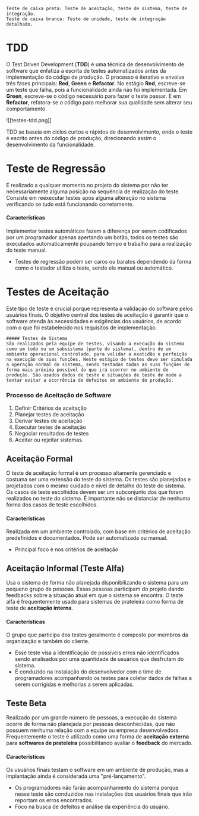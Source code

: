 ```ad-summary
Teste de caixa preta: Teste de aceitação, teste de sistema, teste de integração.
Teste de caixa branca: Teste de unidade, teste de integração detalhado.
```
# TDD
O Test Driven Development (**TDD**) é uma técnica de desenvolvimento de software que enfatiza a escrita de testes automatizados antes da implementação do código de produção. O processo é iterativo e envolve três fases principais: **Red**, **Green** e **Refactor**. No estágio **Red**, escreve-se um teste que falha, pois a funcionalidade ainda não foi implementada. Em **Green**, escreve-se o código necessário para fazer o teste passar. E em **Refactor**, refatora-se o código para melhorar sua qualidade sem alterar seu comportamento.


![[testes-tdd.png]]

TDD se baseia em ciclos curtos e rápidos de desenvolvimento, onde o teste é escrito antes do código de produção, direcionando assim o desenvolvimento da funcionalidade.
# Teste de Regressão
É realizado a qualquer momento no projeto do sistema por não ter necessariamente alguma posição na sequência de realização do teste. Consiste em reexecutar testes após alguma alteração no sistema verificando se tudo está funcionando corretamente.
#### Características
Implementar testes automáticos fazem a diferença por serem codificados por um programador apenas apertando um botão, todos os testes são executados automaticamente poupando tempo e trabalho para a realização do teste manual.

- Testes de regressão podem ser caros ou baratos dependendo da forma como o testador utiliza o teste, sendo ele manual ou automático.
# Testes de Aceitação
Este tipo de teste é crucial porque representa a validação do software pelos usuários finais. O objetivo central dos testes de aceitação é garantir que o software atenda às necessidades e exigências dos usuários, de acordo com o que foi estabelecido nos requisitos de implementação.

```ad-summary
##### Testes de Sistema
São realizados pela equipe de testes, visando a execução do sistema como um todo ou um subsistema (parte do sistema), dentro de um ambiente operacional controlado, para validar a exatidão e perfeição na execução de suas funções. Neste estágio de testes deve ser simulada a operação normal do sistema, sendo testadas todas as suas funções de forma mais próxima possível do que irá ocorrer no ambiente de produção. São usados dados de teste e situações de teste de modo a tentar evitar a ocorrência de defeitos em ambiente de produção.
```
### Processo de Aceitação de Software
1. Definir Critérios de aceitação
2. Planejar testes de aceitação
3. Derivar testes de aceitação
4. Executar testes de aceitação
5. Negociar resultados de testes 
6. Aceitar ou rejeitar sistemas.
## Aceitação Formal
O teste de aceitação formal é um processo altamente gerenciado e costuma ser uma extensão do teste do sistema. Os testes são planejados e projetados com o mesmo cuidado e nível de detalhe do teste do sistema. Os casos de teste escolhidos devem ser um subconjunto dos que foram realizados no teste do sistema. É importante não se distanciar de nenhuma forma dos casos de teste escolhidos.
#### Características
Realizada em um ambiente controlado, com base em critérios de aceitação predefinidos e documentados. Pode ser automatizada ou manual.
- Principal foco é nos critérios de aceitação
## Aceitação Informal (Teste Alfa)
Usa o sistema de forma não planejada disponibilizando o sistema para um pequeno grupo de pessoas. Essas pessoas participam do projeto dando feedbacks sobre a situação atual em que o sistema se encontra. O teste alfa é frequentemente usado para sistemas de prateleira como forma de teste de **aceitação interna**.
#### Características
O grupo que participa dos testes geralmente é composto por membros da organização e também do cliente.

- Esse teste visa a identificação de possíveis erros não identificados sendo analisados por uma quantidade de usuários que desfrutam do sistema.
- É conduzido na instalação do desenvolvedor com o time de programadores acompanhando os testes para coletar dados de falhas a serem corrigidas e melhorias a serem aplicadas.
## Teste Beta
Realizado por um grande número de pessoas, a execução do sistema ocorre de forma não planejada por pessoas desconhecidas, que não possuem nenhuma relação com a equipe ou empresa desenvolvedora. Frequentemente o teste é utilizado como uma forma de **aceitação externa** para **softwares de prateleira** possibilitando avaliar o **feedback** do mercado.
#### Características
Os usuários finais testam o software em um ambiente de produção, mas a implantação ainda é considerada uma "pré-lançamento".

- Os programadores não farão acompanhamento do sistema porque nesse teste são conduzidos nas instalações dos usuários finais que irão reportam os erros encontrados.
- Foco na busca de defeitos e análise da experiência do usuário.

